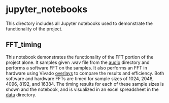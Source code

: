 # jupyter_notebooks
This directory includes all Jupyter notebooks used to demonstrate the functionality of the project.

## FFT_timing
This notebook demonstrates the functionality of the FFT portion of the project alone. It samples given .wav file from the [audio](../audio_files/) directory and performs a software FFT on the samples. It also performs an FFT in hardware using Vivado [overlays](../Vivado_overlays/) to compare the results and efficiency. Both software and hardware FFTs are timed for sample sizes of 1024, 2048, 4096, 8192, and 16384. The timing results for each of these sample sizes is shown and the notebook, and is visualized in an excel spreadsheet in the [data](../data/preliminary_speedups.xlsx) directory.